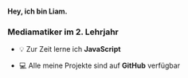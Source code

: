 <h4 align="left">Hey, ich bin Liam.</h4>
<h3 align="left">Mediamatiker im 2. Lehrjahr</h3>

- 💡 Zur Zeit lerne ich **JavaScript**

- 💻 Alle meine Projekte sind auf **GitHub** verfügbar
